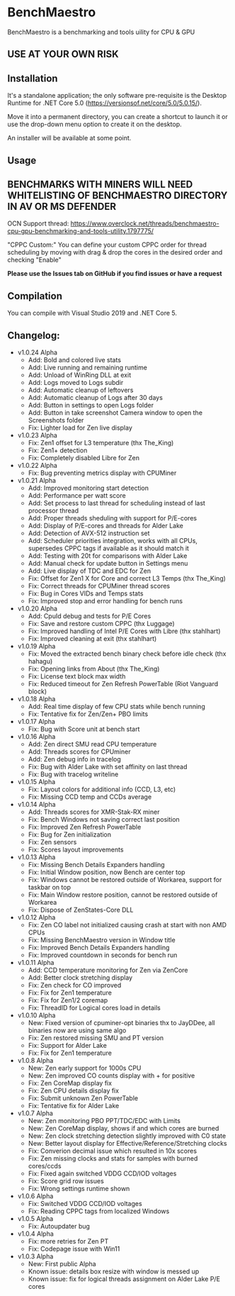 ﻿# BenchMaestro


BenchMaestro is a benchmarking and tools uility for CPU & GPU


## **USE AT YOUR OWN RISK**


## Installation

It's a standalone application; the only software pre-requisite is the Desktop Runtime for .NET Core 5.0 (https://versionsof.net/core/5.0/5.0.15/).

Move it into a permanent directory, you can create a shortcut to launch it or use the drop-down menu option to create it on the desktop.

An installer will be available at some point.


## Usage

## **BENCHMARKS WITH MINERS WILL NEED WHITELISTING OF BENCHMAESTRO DIRECTORY IN AV OR MS DEFENDER**

OCN Support thread: https://www.overclock.net/threads/benchmaestro-cpu-gpu-benchmarking-and-tools-utility.1797775/

"CPPC Custom:" You can define your custom CPPC order for thread scheduling by moving with drag & drop the cores in the desired order and checking "Enable"

**Please use the Issues tab on GitHub if you find issues or have a request**


## Compilation

You can compile with Visual Studio 2019 and .NET Core 5.


## Changelog:

- v1.0.24 Alpha
    - Add: Bold and colored live stats
    - Add: Live running and remaining runtime
    - Add: Unload of WinRing DLL at exit
    - Add: Logs moved to Logs subdir
    - Add: Automatic cleanup of leftovers
    - Add: Automatic cleanup of Logs after 30 days
    - Add: Button in settings to open Logs folder
    - Add: Button in take screenshot Camera window to open the Screenshots folder
    - Fix: Lighter load for Zen live display
- v1.0.23 Alpha
    - Fix: Zen1 offset for L3 temperature (thx The_King)
    - Fix: Zen1+ detection
    - Fix: Completely disabled Libre for Zen
- v1.0.22 Alpha
    - Fix: Bug preventing metrics display with CPUMiner
- v1.0.21 Alpha
    - Add: Improved monitoring start detection
    - Add: Performance per watt score
    - Add: Set process to last thread for scheduling instead of last processor thread
    - Add: Proper threads sheduling with support for P/E-cores
    - Add: Display of P/E-cores and threads for Alder Lake
    - Add: Detection of AVX-512 instruction set
    - Add: Scheduler priorities integration, works with all CPUs, supersedes CPPC tags if available as it should match it
    - Add: Testing with 20t for comparisons with Alder Lake
    - Add: Manual check for update button in Settings menu
    - Add: Live display of TDC and EDC for Zen
    - Fix: Offset for Zen1 X for Core and correct L3 Temps (thx The_King)
    - Fix: Correct threads for CPUMiner thread scores
    - Fix: Bug in Cores VIDs and Temps stats 
    - Fix: Improved stop and error handling for bench runs
- v1.0.20 Alpha
    - Add: CpuId debug and tests for P/E Cores
    - Fix: Save and restore custom CPPC (thx Luggage)
    - Fix: Improved handling of Intel P/E Cores with Libre (thx stahlhart)
    - Fix: Improved cleaning at exit (thx stahlhart)
- v1.0.19 Alpha
    - Fix: Moved the extracted bench binary check before idle check (thx hahagu)
    - Fix: Opening links from About (thx The_King)
    - Fix: License text block max width
    - Fix: Reduced timeout for Zen Refresh PowerTable (Riot Vanguard block)
- v1.0.18 Alpha
    - Add: Real time display of few CPU stats while bench running
    - Fix: Tentative fix for Zen/Zen+ PBO limits
- v1.0.17 Alpha
    - Fix: Bug with Score unit at bench start
- v1.0.16 Alpha
    - Add: Zen direct SMU read CPU temperature
    - Add: Threads scores for CPUminer
    - Add: Zen debug info in tracelog 
    - Fix: Bug with Alder Lake with set affinity on last thread
    - Fix: Bug with tracelog writeline
- v1.0.15 Alpha
    - Fix: Layout colors for additional info (CCD, L3, etc)
    - Fix: Missing CCD temp and CCDs average
- v1.0.14 Alpha
    - Add: Threads scores for XMR-Stak-RX miner 
    - Fix: Bench Windows not saving correct last position
    - Fix: Improved Zen Refresh PowerTable
    - Fix: Bug for Zen initialization
    - Fix: Zen sensors
    - Fix: Scores layout improvements
- v1.0.13 Alpha
    - Fix: Missing Bench Details Expanders handling
    - Fix: Initial Window position, now Bench are center top
    - Fix: Windows cannot be restored outside of Workarea, support for taskbar on top
    - Fix: Main Window restore position, cannot be restored outside of Workarea
    - Fix: Dispose of ZenStates-Core DLL
- v1.0.12 Alpha
    - Fix: Zen CO label not initialized causing crash at start with non AMD CPUs
    - Fix: Missing BenchMaestro version in Window title
    - Fix: Improved Bench Details Expanders handling
    - Fix: Improved countdown in seconds for bench run
- v1.0.11 Alpha
    - Add: CCD temperature monitoring for Zen via ZenCore
    - Add: Better clock stretching display
    - Fix: Zen check for CO improved
    - Fix: Fix for Zen1 temperature
    - Fix: Fix for Zen1/2 coremap
    - Fix: ThreadID for Logical cores load in details
- v1.0.10 Alpha
    - New: Fixed version of cpuminer-opt binaries thx to JayDDee, all binaries now are using same algo
    - Fix: Zen restored missing SMU and PT version
    - Fix: Support for Alder Lake
    - Fix: Fix for Zen1 temperature
- v1.0.8 Alpha
    - New: Zen early support for 1000s CPU 
    - New: Zen improved CO counts display with + for positive
    - Fix: Zen CoreMap display fix
    - Fix: Zen CPU details display fix
    - Fix: Submit unknown Zen PowerTable
    - Fix: Tentative fix for Alder Lake
- v1.0.7 Alpha
    - New: Zen monitoring PBO PPT/TDC/EDC with Limits
    - New: Zen CoreMap display, shows if and which cores are burned
    - New: Zen clock stretching detection slightly improved with C0 state
    - New: Better layout display for Effective/Reference/Stretching clocks
    - Fix: Converion decimal issue which resulted in 10x scores
    - Fix: Zen missing clocks and stats for samples with burned cores/ccds
    - Fix: Fixed again switched VDDG CCD/IOD voltages
    - Fix: Score grid row issues
    - Fix: Wrong settings runtime shown
- v1.0.6 Alpha
    - Fix: Switched VDDG CCD/IOD voltages
    - Fix: Reading CPPC tags from localized Windows
- v1.0.5 Alpha
    - Fix: Autoupdater bug
- v1.0.4 Alpha
    - Fix: more retries for Zen PT
    - Fix: Codepage issue with Win11
- v1.0.3 Alpha
    - New: First public Alpha
    - Known issue: details box resize with window is messed up
    - Known issue: fix for logical threads assignment on Alder Lake P/E cores